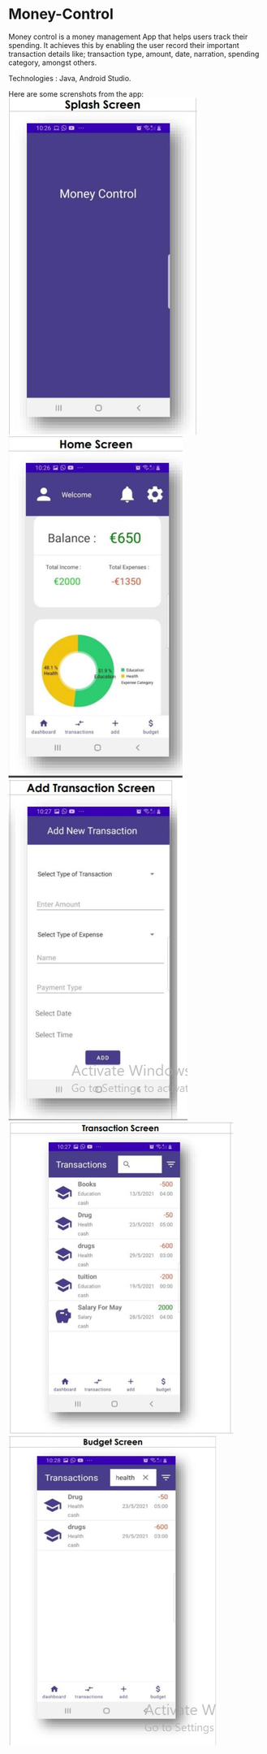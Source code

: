 # Money-Control
Money control is a money management App that helps users track their spending. It achieves this by
enabling the user record their important transaction details like; transaction type, amount, date,
narration, spending category, amongst others. 

Technologies : Java, Android Studio.

Here are some screnshots from the app:
![Splash Screen](https://github.com/kaluoji67/Money-Control/blob/4e378818766b63bc177abea809fae955067cff5e/images/splash.JPG)
![Home Screen](https://github.com/kaluoji67/Money-Control/blob/4e378818766b63bc177abea809fae955067cff5e/images/home.JPG)
![Transactions](https://github.com/kaluoji67/Money-Control/blob/4e378818766b63bc177abea809fae955067cff5e/images/transaction.JPG)
![Transsactions](https://github.com/kaluoji67/Money-Control/blob/4e378818766b63bc177abea809fae955067cff5e/images/tranns%202.JPG)
![Budget](https://github.com/kaluoji67/Money-Control/blob/4e378818766b63bc177abea809fae955067cff5e/images/budget%20screen.JPG)

